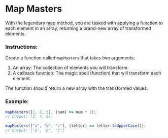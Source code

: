 # Map Masters

With the legendary [map](https://developer.mozilla.org/ru/docs/Web/JavaScript/Reference/Global_Objects/Array/map) method, you are tasked with applying a function to each element in an array, returning a brand-new array of transformed elements.

### Instructions:

Create a function called `mapMasters` that takes two arguments:

1. An array: The collection of elements you will transform.
2. A callback function: The magic spell (function) that will transform each element.

The function should return a new array with the transformed values.

### Example:

```js
mapMasters([1, 2, 3], (num) => num * 2);
// Output: [2, 4, 6]

mapMasters(["a", "b", "c"], (letter) => letter.toUpperCase());
// Output: ['A', 'B', 'C']
```
